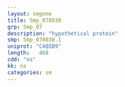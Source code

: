 ```yaml
---
layout: smgene
title: Smp_078030
grp: Smp_07
description: "hypothetical protein"
smp: Smp_078030.1
uniprot: "C4QIB9"
length:   468
cdd: "ns"
kk: ns
categories: sm
---
```

